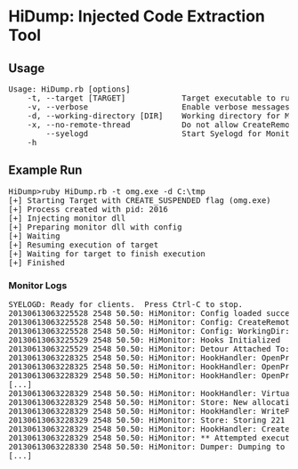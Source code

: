 HiDump: Injected Code Extraction Tool
======================================

## Usage

<pre>
Usage: HiDump.rb [options]
    -t, --target [TARGET]            Target executable to run
    -v, --verbose                    Enable verbose messages
    -d, --working-directory [DIR]    Working directory for Monitor (default: curr dir)
    -x, --no-remote-thread           Do not allow CreateRemoteThread(..)
        --syelogd                    Start Syelogd for Monitor debugging
    -h
</pre>

## Example Run

<pre>
HiDump>ruby HiDump.rb -t omg.exe -d C:\tmp
[+] Starting Target with CREATE_SUSPENDED flag (omg.exe)
[+] Process created with pid: 2016
[+] Injecting monitor dll
[+] Preparing monitor dll with config
[+] Waiting
[+] Resuming execution of target
[+] Waiting for target to finish execution
[+] Finished
</pre>

### Monitor Logs

<pre>
SYELOGD: Ready for clients.  Press Ctrl-C to stop.
20130613063225528 2548 50.50: HiMonitor: Config loaded successfully
20130613063225528 2548 50.50: HiMonitor: Config: CreateRemoteThread: Allowed
20130613063225528 2548 50.50: HiMonitor: Config: WorkingDir: C:\tmp
20130613063225529 2548 50.50: HiMonitor: Hooks Initialized
20130613063225529 2548 50.50: HiMonitor: Detour Attached To: 2548
20130613063228325 2548 50.50: HiMonitor: HookHandler: OpenProcess(pid=0)
20130613063228325 2548 50.50: HiMonitor: HookHandler: OpenProcess(pid=4)
20130613063228329 2548 50.50: HiMonitor: HookHandler: OpenProcess(pid=260)
[...]
20130613063228329 2548 50.50: HiMonitor: HookHandler: VirtualAllocEx(HANDLE=0x000000d0 dwSize=222)
20130613063228329 2548 50.50: HiMonitor: Store: New allocation created at 0x02060000 (pCtx=0x0061bef8 mCtx=0x00620b68)
20130613063228329 2548 50.50: HiMonitor: HookHandler: WriteProcessMemory(HANDLE=0x000000d0 Target=0x02060000 Source=0x0040a000 Size=221
20130613063228329 2548 50.50: HiMonitor: Store: Storing 221 bytes at 0x0061ed58
20130613063228329 2548 50.50: HiMonitor: HookHandler: CreateRemoteThread(HANDLE=0x000000d0 ThreadProc=0x02060000
20130613063228329 2548 50.50: HiMonitor: ** Attempted execution of injected code. Target: C:\Windows\Explorer.EXE ThreadId: 3828 StartAddr: 0x02060000
20130613063228330 2548 50.50: HiMonitor: Dumper: Dumping to file: C:\tmp\CRT_000000d0_02060000_0.mem
[...]
</pre>
